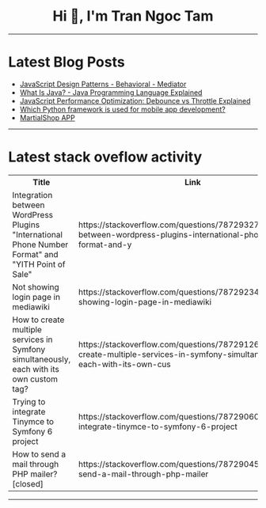 <h1 align="center">Hi 👋, I'm Tran Ngoc Tam</h1>

---

# Latest Blog Posts 
<!-- BLOG-POST-LIST:START -->
- [JavaScript Design Patterns - Behavioral - Mediator](https://dev.to/nhannguyendevjs/javascript-design-patterns-behavioral-mediator-52c9)
- [What Is Java? - Java Programming Language Explained](https://dev.to/thekarlesi/what-is-java-java-programming-language-explained-doc)
- [JavaScript Performance Optimization: Debounce vs Throttle Explained](https://dev.to/nilebits/javascript-performance-optimization-debounce-vs-throttle-explained-5768)
- [Which Python framework is used for mobile app development?](https://dev.to/sophiaog/which-python-framework-is-used-for-mobile-app-development-25og)
- [MartialShop APP](https://dev.to/devhalen/martialshop-app-305f)
<!-- BLOG-POST-LIST:END -->

---

# Latest stack oveflow activity
<table>
  <tr><th>Title</th><th>Link</th></tr>
  <!-- STACKOVERFLOW:START --><tr><td>Integration between WordPress Plugins &quot;International Phone Number Format&quot; and &quot;YITH Point of Sale&quot;</td><td>https://stackoverflow.com/questions/78729327/integration-between-wordpress-plugins-international-phone-number-format-and-y</td></tr><tr><td>Not showing login page in mediawiki</td><td>https://stackoverflow.com/questions/78729234/not-showing-login-page-in-mediawiki</td></tr><tr><td>How to create multiple services in Symfony simultaneously, each with its own custom tag?</td><td>https://stackoverflow.com/questions/78729126/how-to-create-multiple-services-in-symfony-simultaneously-each-with-its-own-cus</td></tr><tr><td>Trying to integrate Tinymce to Symfony 6 project</td><td>https://stackoverflow.com/questions/78729060/trying-to-integrate-tinymce-to-symfony-6-project</td></tr><tr><td>How to send a mail through PHP mailer? [closed]</td><td>https://stackoverflow.com/questions/78729045/how-to-send-a-mail-through-php-mailer</td></tr><!-- STACKOVERFLOW:END -->
</table>

---


